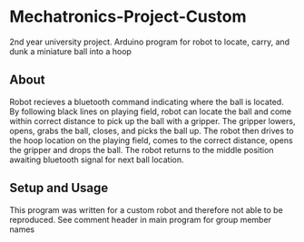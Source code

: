 # Mechatronics-Project-Custom
2nd year university project. Arduino program for robot to locate, carry, and dunk a miniature ball into a hoop

## About
Robot recieves a bluetooth command indicating where the ball is located. By following black lines on playing field, robot can locate the ball and come within correct distance to pick up the ball with a gripper. The gripper lowers, opens, grabs the ball, closes, and picks the ball up. The robot then drives to the hoop location on the playing field, comes to the correct distance, opens the gripper and drops the ball. The robot returns to the middle position awaiting bluetooth signal for next ball location.

## Setup and Usage
This program was written for a custom robot and therefore not able to be reproduced.
See comment header in main program for group member names


